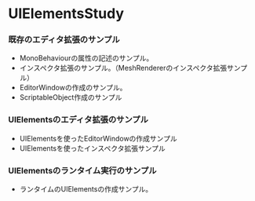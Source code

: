 # UIElementsStudy

### 既存のエディタ拡張のサンプル
- MonoBehaviourの属性の記述のサンプル。
- インスペクタ拡張のサンプル。（MeshRendererのインスペクタ拡張サンプル）
- EditorWindowの作成のサンプル。
- ScriptableObject作成のサンプル


### UIElementsのエディタ拡張のサンプル
- UIElementsを使ったEditorWindowの作成サンプル
- UIElementsを使ったインスペクタ拡張サンプル

### UIElementsのランタイム実行のサンプル
- ランタイムのUIElementsの作成サンプル。

